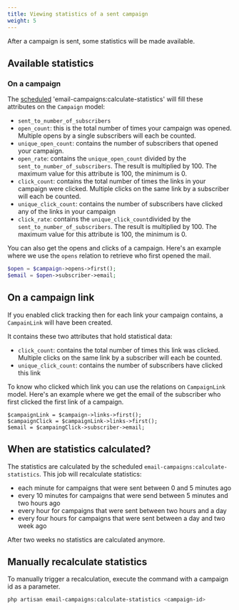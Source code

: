 ```yaml
---
title: Viewing statistics of a sent campaign
weight: 5
---
```


After a campaign is sent, some statistics will be made available.

## Available statistics 
 
### On a campaign
 
The [scheduled](https://docs.spatie.be/laravel-email-campaigns/v1/installation-setup/#schedule-the-calculate-statistics-command) 'email-campaigns:calculate-statistics' will fill these attributes on the `Campaign` model:

- `sent_to_number_of_subscribers`
- `open_count`: this is the total number of times your campaign was opened. Multiple opens by a single subscribers will each be counted.
- `unique_open_count`: contains the number of subscribers that opened your campaign.
- `open_rate`: contains the `unique_open_count` divided by the `sent_to_number_of_subscribers`. The result is multiplied by 100. The maximum value for this attribute is 100, the minimum is 0.
- `click_count`: contains the total number of times the links in your campaign were clicked. Multiple clicks on the same link by a subscriber will each be counted.
- `unique_click_count`: contains the number of subscribers have clicked any of the links in your campaign
- `click_rate`: contains the `unique_click_count`divided by the `sent_to_number_of_subscribers`. The result is multiplied by 100. The maximum value for this attribute is 100, the minimum is 0.

You can also get the opens and clicks of a campaign. Here's an example where we use the `opens` relation to retrieve who first opened the mail.

```php
$open = $campaign->opens->first();
$email = $open->subscriber->email;
```

## On a campaign link

If you enabled click tracking then for each link your campaign contains, a `CampainLink` will have been created. 

It contains these two attributes that hold statistical data:

- `click_count`: contains the total number of times this link was clicked. Multiple clicks on the same link by a subscriber will each be counted.
- `unique_click_count`: contains the number of subscribers have clicked this link

To know who clicked which link you can use the relations on `CampaignLink` model. Here's an example where we get the email of the subscriber who first clicked the first link of a campaign.

```
$campaignLink = $campaign->links->first();
$campaignClick = $campaignLink->links->first();
$email = $campaingClick->subscriber->email;
```

## When are statistics calculated?

The statistics are calculated by the scheduled `email-campaigns:calculate-statistics`. This job will recalculate statistics:
- each minute for campaigns that were sent between 0 and 5 minutes ago
- every 10 minutes for campaigns that were send between 5 minutes and two hours ago
- every hour for campaigns that were sent between two hours and a day
- every four hours for campaigns that were sent between a day and two week ago

After two weeks no statistics are calculated anymore. 

## Manually recalculate statistics

To manually trigger a recalculation, execute the command with a campaign id as a parameter.

```bash
php artisan email-campaigns:calculate-statistics <campaign-id>
```

